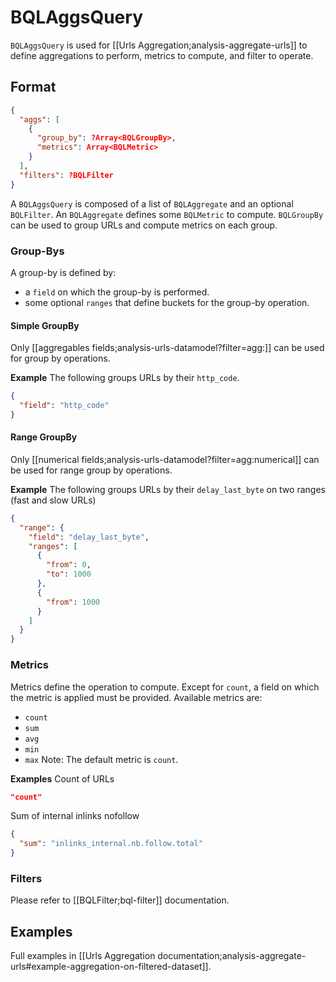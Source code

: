 # BQLAggsQuery

`BQLAggsQuery` is used for [[Urls Aggregation;analysis-aggregate-urls]] to define aggregations to perform, metrics to compute, and filter to operate.

## Format
```JSON
{
  "aggs": [
    {
      "group_by": ?Array<BQLGroupBy>,
      "metrics": Array<BQLMetric>
    }
  ],
  "filters": ?BQLFilter
}
```

A `BQLAggsQuery` is composed of a list of `BQLAggregate` and an optional `BQLFilter`. An `BQLAggregate` defines some `BQLMetric` to compute. `BQLGroupBy` can be used to group URLs and compute metrics on each group.

### Group-Bys
A group-by is defined by:
  - a `field` on which the group-by is performed.
  - some optional `ranges` that define buckets for the group-by operation.

#### Simple GroupBy
Only [[aggregables fields;analysis-urls-datamodel?filter=agg:]] can be used for group by operations.

**Example**
The following groups URLs by their `http_code`.
```JSON
{
  "field": "http_code"
}
```

#### Range GroupBy
Only [[numerical fields;analysis-urls-datamodel?filter=agg:numerical]] can be used for range group by operations.

**Example**
The following groups URLs by their `delay_last_byte` on two ranges (fast and slow URLs)
```JSON
{
  "range": {
    "field": "delay_last_byte",
    "ranges": [
      {
        "from": 0,
        "to": 1000
      },
      {
        "from": 1000
      }
    ]
  }
}
```

### Metrics
Metrics define the operation to compute. Except for `count`, a field on which the metric is applied must be provided. Available metrics are:
- `count`
- `sum`
- `avg`
- `min`
- `max`
Note: The default metric is `count`.

**Examples**
Count of URLs
```JSON
"count"
```
Sum of internal inlinks nofollow
```JSON
{
  "sum": "inlinks_internal.nb.follow.total"
}
```


### Filters

Please refer to [[BQLFilter;bql-filter]] documentation.


## Examples
Full examples in [[Urls Aggregation documentation;analysis-aggregate-urls#example-aggregation-on-filtered-dataset]].
